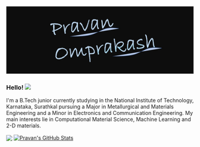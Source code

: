 

![Header](https://raw.githubusercontent.com/Pravanop/Pravanop/master/header_git_profile.jpg "Header")
### Hello!  <img src="https://raw.githubusercontent.com/MartinHeinz/MartinHeinz/master/wave.gif" width="30px">

I'm a B.Tech junior currently studying in the National Institute of Technology, Karnataka, Surathkal pursuing a Major in Metallurgical and Materials Engineering and a Minor in Electronics and Communication Engineering. My main interests lie in Computational Material Science, Machine Learning and 2-D materials.

<img align="center" src="https://github-readme-stats.vercel.app/api/top-langs/?username=Pravanop&hide=java,html&title_color=ffffff&text_color=c9cacc&icon_color=2bbc8a&bg_color=1d1f21" />

<a href="https://github.com/Pravanop/Pravanop">
<img align="center" src="https://github-readme-stats.vercel.app/api?username=Pravanop&show_icons=true&line_height=27&count_private=true&title_color=ffffff&text_color=c9cacc&icon_color=2bbc8a&bg_color=1d1f21" alt="Pravan's GitHub Stats" />
</a>

[1.2]: http://i.imgur.com/wWzX9uB.png (twitter icon without padding)
[2.1]: http://i.imgur.com/0o48UoR.png (github icon with padding)
[3.2]: https://raw.githubusercontent.com/MartinHeinz/MartinHeinz/master/linkedin-3-16.png

[1]: https://twitter.com/Pravan17
[2]: https://github.com/Pravanop
[3]: https://www.linkedin.com/in/pravan-omprakash-b6056b181/
